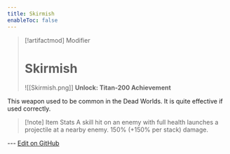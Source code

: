 ```yaml
---
title: Skirmish
enableToc: false
---
```

> [!artifactmod] Modifier
>
> # Skirmish
>
> ![[Skirmish.png]]
> **Unlock: Titan-200 Achievement** 

This weapon used to be common in the Dead Worlds. It is quite effective if used correctly.

> [!note] Item Stats
> A skill hit on an enemy with full health launches a projectile at a nearby enemy. 150% (+150% per stack) damage.

--- [Edit on GitHub](https://github.com/Mondrethos/gatekeeperwiki/edit/main/content/Artifacts/Skirmish.md)
